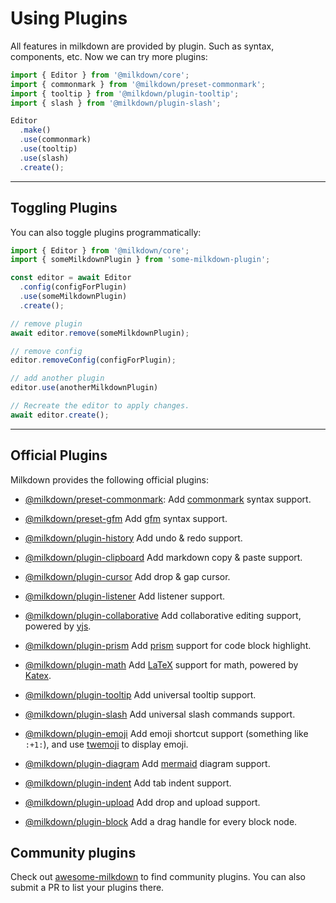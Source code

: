 # Using Plugins

All features in milkdown are provided by plugin.
Such as syntax, components, etc.
Now we can try more plugins:

```typescript
import { Editor } from '@milkdown/core';
import { commonmark } from '@milkdown/preset-commonmark';
import { tooltip } from '@milkdown/plugin-tooltip';
import { slash } from '@milkdown/plugin-slash';

Editor
  .make()
  .use(commonmark)
  .use(tooltip)
  .use(slash)
  .create();
```

---

## Toggling Plugins

You can also toggle plugins programmatically:

```typescript
import { Editor } from '@milkdown/core';
import { someMilkdownPlugin } from 'some-milkdown-plugin';

const editor = await Editor
  .config(configForPlugin)
  .use(someMilkdownPlugin)
  .create();

// remove plugin
await editor.remove(someMilkdownPlugin);

// remove config
editor.removeConfig(configForPlugin);

// add another plugin
editor.use(anotherMilkdownPlugin)

// Recreate the editor to apply changes.
await editor.create();
```

---

## Official Plugins

Milkdown provides the following official plugins:

* [@milkdown/preset-commonmark](/preset-commonmark):
   Add [commonmark](https://commonmark.org/) syntax support.

* [@milkdown/preset-gfm](/preset-gfm)
  Add [gfm](https://github.github.com/gfm/) syntax support.

* [@milkdown/plugin-history](/plugin-history)
  Add undo & redo support.

* [@milkdown/plugin-clipboard](/plugin-clipboard)
  Add markdown copy & paste support.

* [@milkdown/plugin-cursor](/plugin-cursor)
  Add drop & gap cursor.

* [@milkdown/plugin-listener](/plugin-listener)
  Add listener support.

* [@milkdown/plugin-collaborative](/plugin-collaborative)
  Add collaborative editing support, powered by [yjs](https://docs.yjs.dev/).

* [@milkdown/plugin-prism](/plugin-prism)
  Add [prism](https://prismjs.com/) support for code block highlight.

* [@milkdown/plugin-math](/plugin-math)
  Add [LaTeX](https://en.wikipedia.org/wiki/LaTeX) support for math, powered by [Katex](https://katex.org/).

* [@milkdown/plugin-tooltip](/plugin-tooltip)
  Add universal tooltip support.

* [@milkdown/plugin-slash](/plugin-slash)
  Add universal slash commands support.

* [@milkdown/plugin-emoji](/plugin-emoji)
  Add emoji shortcut support (something like `:+1:`), and use [twemoji](https://twemoji.twitter.com/) to display emoji.

* [@milkdown/plugin-diagram](/plugin-diagram)
  Add [mermaid](https://mermaid-js.github.io/mermaid/#/) diagram support.

* [@milkdown/plugin-indent](/plugin-indent)
  Add tab indent support.

* [@milkdown/plugin-upload](/plugin-upload)
  Add drop and upload support.

* [@milkdown/plugin-block](/plugin-block)
  Add a drag handle for every block node.

## Community plugins

Check out [awesome-milkdown](https://github.com/Saul-Mirone/awesome-milkdown) to find community plugins. You can also submit a PR to list your plugins there.
